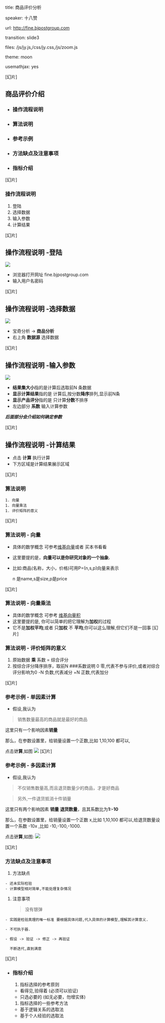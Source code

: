 title: 商品评价分析

speaker: 十八赞

url: http://fine.bjpostgroup.com

transition: slide3

files: /js/jy.js,/css/jy.css,/js/zoom.js

theme: moon

usemathjax: yes

[幻片]

## 商品评价介绍
- ### 操作流程说明
- ### 算法说明
- ### 参考示例
- ### 方法缺点及注意事项
- ### 指标介绍

[幻片]
### 操作流程说明
  1. 登陆
  1. 选择数据
  1. 输入参数
  1. 计算结果

[幻片]
## 操作流程说明 -登陆
![](/img/finelogin.png)
- 浏览器打开网址 fine.bjpostgroup.com
- 输入用户名密码

[幻片]
## 操作流程说明 -选择数据
![](/img/baoqids.png)
- 宝奇分析  -> **商品分析**
- 右上角 **数据源** 选择数据

[幻片]
## 操作流程说明 -输入参数
![](/img/baoqids.png)
- **结果集大小**指的是计算后选取前N 条数据
- **显示计算结果**指的是 计算后,按分数**降序**排列,显示前N条
- **显示产品评分**指的是 只计算**分数**不排序
- 左边部分 **系数** 输入计算参数

***后面部分会介绍如何确定参数***

[幻片]
## 操作流程说明 -计算结果
- 点击 **计算** 执行计算
- 下方区域是计算结果展示区域


[幻片]
### 算法说明
    1. 向量
    1. 向量乘法
    1. 评价矩阵的意义

[幻片]
### 算法说明 - 向量
 - 具体的数学概念 可参考[维基向量](https://zh.wikipedia.org/wiki/%E5%90%91%E9%87%8F)或者 买本书看看
 - 这里要提的是，**向量可以是你研究对象的一个抽象.**
  - 比如:商品(名称，大小，价格)可用P=(n,s,p)向量来表示　

      n 是name,s是size,p是price


[幻片]
### 算法说明 - 向量乘法
 - 具体的数学概念 可参考 [维基向量积](https://zh.wikipedia.org/wiki/%E5%90%91%E9%87%8F%E7%A7%AF)
 - 这里要提的是, 你可以简单的把它理解为**加权**的过程
  - 它不是**加权平均**,或者 只**加权** 不 **平均**,你可以这么理解,但它们不是一回事
[幻片]
### 算法说明 - 评价矩阵的意义    
  1. 原始数据 **乘** 系数 = 综合评分
  2. 按综合评分降序排序，取前N
###系数说明
0   零,代表不参与评价,或者对综合评分影响为0
-N  负数,代表减分
+N  正数,代表加分

[幻片]
### 参考示例 - 单因素计算
- 假设,我认为  
> 销售数量最高的商品就是最好的商品

  这里只有一个影响因素**销量**

  那么，在参数设置里，给销量设置一个正数,比如 1,10,100 都可以,

  点击**计算**,如图
  ![](/img/xiaoliang.png)
[幻片]
### 参考示例 - 多因素计算
- 假设,我认为  
> 不仅销售数量高,而且退货数量少的商品，才是好商品

  >另外,一件退货抵消十件销量

  这里只有两个影响因素 **销量** **退货数量**，且其系数比为**1:-10**

  那么，在参数设置里，给销量设置一个正数 x,比如 1,10,100 都可以,给退货数量设置一个系数 -10x ,比如 -10,-100,-1000.

  点击**计算**,如图:
  ![](/img/xiaoliangtuihuo.png)

[幻片]
### 方法缺点及注意事项
  1. 方法缺点

    - 还未实际检验
    - 计算模型相对简单,不能处理复杂情况

  1. 注意事项
     >没有银弹

    - 实践是检验真理的唯一标准 要根据具体问题,代入具体的计算模型,理解其计算意义.

    - 不可执于器.

    - 假设 -> 验证 -> 修正 -> 再验证

      不断迭代,直到满意

[幻片]
- ### 指标介绍
  1. 指标选择的参考原则
    - 看得见,验得着 (必须可以验证)
    - 只选必要的 (如无必要，勿增实体)

  1. 指标选择的一些参考方法
    - 基于逻辑关系的选取法
    - 基于个人经验的选取法
